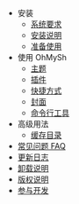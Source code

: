 - 安装
  - [系统要求](/zh_cn/getting-started/system)
  - [安装说明](/zh_cn/getting-started/install)
  - [准备使用](/zh_cn/getting-started/ready)
- 使用 OhMySh
  - [主题](/zh_cn/using/theme)
  - [插件](/zh_cn/using/plugin)
  - [快捷方式](/zh_cn/using/alias)
  - [封面](/zh_cn/using/cover)
  - [命令行工具](/zh_cn/using/cli)
- 高级用法
  - [缓存目录](/zh_cn/using/cache)
- [常见问题 FAQ](/zh_cn/other/faq)
- [更新日志](/zh_cn/other/changelog)
- [卸载说明](/zh_cn/other/uninstall)
- [版权说明](/zh_cn/other/license)
- [参与开发](/zh_cn/other/cont)
